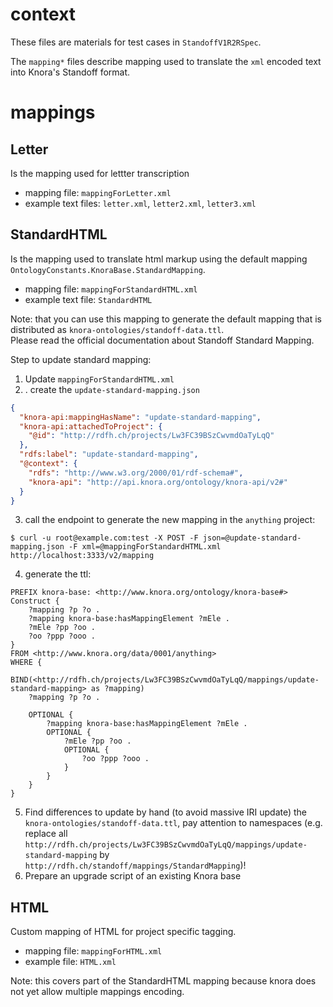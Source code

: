 # context

These files are materials for test cases in `StandoffV1R2RSpec`.

The `mapping*` files describe mapping used to translate the `xml` encoded text into Knora's Standoff format.

# mappings

## Letter

Is the mapping used for lettter transcription

- mapping file: `mappingForLetter.xml`
- example text files: `letter.xml`, `letter2.xml`, `letter3.xml`

## StandardHTML

Is the mapping used to translate html markup using the default mapping `OntologyConstants.KnoraBase.StandardMapping`.

- mapping file: `mappingForStandardHTML.xml`
- example text file: `StandardHTML`

Note: that you can use this mapping to generate the default mapping that is distributed
as `knora-ontologies/standoff-data.ttl`.  
Please read the official documentation about Standoff Standard Mapping.

Step to update standard mapping:

1. Update `mappingForStandardHTML.xml`
2. . create the `update-standard-mapping.json`

```json
{
  "knora-api:mappingHasName": "update-standard-mapping",
  "knora-api:attachedToProject": {
    "@id": "http://rdfh.ch/projects/Lw3FC39BSzCwvmdOaTyLqQ"
  },
  "rdfs:label": "update-standard-mapping",
  "@context": {
    "rdfs": "http://www.w3.org/2000/01/rdf-schema#",
    "knora-api": "http://api.knora.org/ontology/knora-api/v2#"
  }
}
```

3. call the endpoint to generate the new mapping in the `anything` project:

```shell
$ curl -u root@example.com:test -X POST -F json=@update-standard-mapping.json -F xml=@mappingForStandardHTML.xml  http://localhost:3333/v2/mapping
```

4. generate the ttl:

```sparql
PREFIX knora-base: <http://www.knora.org/ontology/knora-base#>
Construct {
    ?mapping ?p ?o .
    ?mapping knora-base:hasMappingElement ?mEle .
    ?mEle ?pp ?oo .
    ?oo ?ppp ?ooo .
}
FROM <http://www.knora.org/data/0001/anything>
WHERE {
    BIND(<http://rdfh.ch/projects/Lw3FC39BSzCwvmdOaTyLqQ/mappings/update-standard-mapping> as ?mapping)
    ?mapping ?p ?o .

    OPTIONAL {
        ?mapping knora-base:hasMappingElement ?mEle .
    	OPTIONAL {
        	?mEle ?pp ?oo .
    		OPTIONAL {
        		?oo ?ppp ?ooo .
            }
        }
    }
}
```

5. Find differences to update by hand (to avoid massive IRI update) the `knora-ontologies/standoff-data.ttl`, pay attention to namespaces (e.g. replace all `http://rdfh.ch/projects/Lw3FC39BSzCwvmdOaTyLqQ/mappings/update-standard-mapping` by `http://rdfh.ch/standoff/mappings/StandardMapping`)!
6. Prepare an upgrade script of an existing Knora base

## HTML

Custom mapping of HTML for project specific tagging.

- mapping file: `mappingForHTML.xml`
- example file: `HTML.xml`

Note: this covers part of the StandardHTML mapping because knora does not yet allow multiple mappings encoding.
